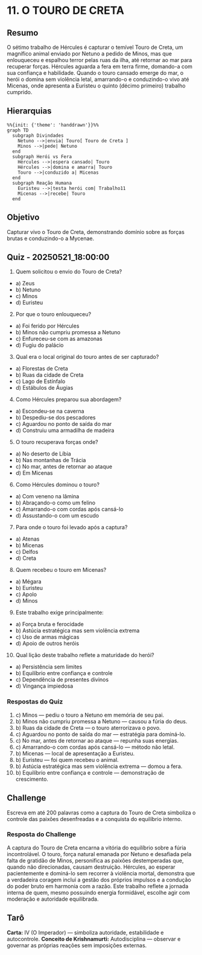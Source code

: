 # 11. O TOURO DE CRETA

## Resumo

O sétimo trabalho de Hércules é capturar o temível Touro de Creta, um magnífico animal enviado por Netuno a pedido de Minos, mas que enlouqueceu e espalhou terror pelas ruas da ilha, até retornar ao mar para recuperar forças. Hércules aguarda a fera em terra firme, domando-a com sua confiança e habilidade. Quando o touro cansado emerge do mar, o herói o domina sem violência letal, amarrando-o e conduzindo-o vivo até Micenas, onde apresenta a Euristeu o quinto (décimo primeiro) trabalho cumprido.

## Hierarquias

```mermaid
%%{init: {'theme': 'handdrawn'}}%%
graph TD
  subgraph Divindades
    Netuno -->|envia| Touro[ Touro de Creta ]
    Minos -->|pede| Netuno
  end
  subgraph Herói vs Fera
    Hércules -->|espera cansado| Touro
    Hércules -->|domina e amarra| Touro
    Touro -->|conduzido a| Micenas
  end
  subgraph Reação Humana
    Euristeu -->|testa herói com| Trabalho11
    Micenas -->|recebe| Touro
  end
```

## Objetivo

Capturar vivo o Touro de Creta, demonstrando domínio sobre as forças brutas e conduzindo-o a Mycenae.

## Quiz - 20250521_18:00:00

1. Quem solicitou o envio do Touro de Creta?

- a) Zeus
- b) Netuno
- c) Minos
- d) Euristeu

2. Por que o touro enlouqueceu?

- a) Foi ferido por Hércules
- b) Minos não cumpriu promessa a Netuno
- c) Enfureceu-se com as amazonas
- d) Fugiu do palácio

3. Qual era o local original do touro antes de ser capturado?

- a) Florestas de Creta
- b) Ruas da cidade de Creta
- c) Lago de Estínfalo
- d) Estábulos de Áugias

4. Como Hércules preparou sua abordagem?

- a) Escondeu-se na caverna
- b) Despediu-se dos pescadores
- c) Aguardou no ponto de saída do mar
- d) Construiu uma armadilha de madeira

5. O touro recuperava forças onde?

- a) No deserto de Líbia
- b) Nas montanhas de Trácia
- c) No mar, antes de retornar ao ataque
- d) Em Micenas

6. Como Hércules dominou o touro?

- a) Com veneno na lâmina
- b) Abraçando-o como um felino
- c) Amarrando-o com cordas após cansá-lo
- d) Assustando-o com um escudo

7. Para onde o touro foi levado após a captura?

- a) Atenas
- b) Micenas
- c) Delfos
- d) Creta

8. Quem recebeu o touro em Micenas?

- a) Mégara
- b) Euristeu
- c) Apolo
- d) Minos

9. Este trabalho exige principalmente:

- a) Força bruta e ferocidade
- b) Astúcia estratégica mas sem violência extrema
- c) Uso de armas mágicas
- d) Apoio de outros heróis

10. Qual lição deste trabalho reflete a maturidade do herói?

- a) Persistência sem limites
- b) Equilíbrio entre confiança e controle
- c) Dependência de presentes divinos
- d) Vingança impiedosa

### Respostas do Quiz

1. c) Minos — pediu o touro a Netuno em memória de seu pai.
2. b) Minos não cumpriu promessa a Netuno — causou a fúria do deus.
3. b) Ruas da cidade de Creta — o touro aterrorizava o povo.
4. c) Aguardou no ponto de saída do mar — estratégia para dominá-lo.
5. c) No mar, antes de retornar ao ataque — repunha suas energias.
6. c) Amarrando-o com cordas após cansá-lo — método não letal.
7. b) Micenas — local de apresentação a Euristeu.
8. b) Euristeu — foi quem recebeu o animal.
9. b) Astúcia estratégica mas sem violência extrema — domou a fera.
10. b) Equilíbrio entre confiança e controle — demonstração de crescimento.

## Challenge

Escreva em até 200 palavras como a captura do Touro de Creta simboliza o controle das paixões desenfreadas e a conquista do equilíbrio interno.

### Resposta do Challenge

A captura do Touro de Creta encarna a vitória do equilíbrio sobre a fúria incontrolável. O touro, força natural emanada por Netuno e desafiada pela falta de gratidão de Minos, personifica as paixões destemperadas que, quando não direcionadas, causam destruição. Hércules, ao esperar pacientemente e dominá-lo sem recorrer à violência mortal, demonstra que a verdadeira coragem inclui a gestão dos próprios impulsos e a condução do poder bruto em harmonia com a razão. Este trabalho reflete a jornada interna de quem, mesmo possuindo energia formidável, escolhe agir com moderação e autoridade equilibrada.

## Tarô

**Carta:** IV (O Imperador) — simboliza autoridade, estabilidade e autocontrole.
**Conceito de Krishnamurti:** Autodisciplina — observar e governar as próprias reações sem imposições externas.
